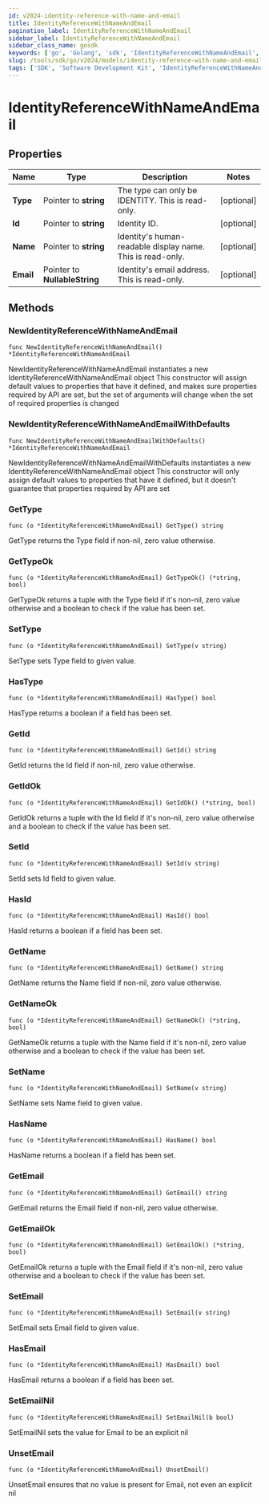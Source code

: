 ```yaml
---
id: v2024-identity-reference-with-name-and-email
title: IdentityReferenceWithNameAndEmail
pagination_label: IdentityReferenceWithNameAndEmail
sidebar_label: IdentityReferenceWithNameAndEmail
sidebar_class_name: gosdk
keywords: ['go', 'Golang', 'sdk', 'IdentityReferenceWithNameAndEmail', 'V2024IdentityReferenceWithNameAndEmail'] 
slug: /tools/sdk/go/v2024/models/identity-reference-with-name-and-email
tags: ['SDK', 'Software Development Kit', 'IdentityReferenceWithNameAndEmail', 'V2024IdentityReferenceWithNameAndEmail']
---
```


# IdentityReferenceWithNameAndEmail

## Properties

Name | Type | Description | Notes
------------ | ------------- | ------------- | -------------
**Type** | Pointer to **string** | The type can only be IDENTITY. This is read-only. | [optional] 
**Id** | Pointer to **string** | Identity ID. | [optional] 
**Name** | Pointer to **string** | Identity&#39;s human-readable display name. This is read-only. | [optional] 
**Email** | Pointer to **NullableString** | Identity&#39;s email address. This is read-only. | [optional] 

## Methods

### NewIdentityReferenceWithNameAndEmail

`func NewIdentityReferenceWithNameAndEmail() *IdentityReferenceWithNameAndEmail`

NewIdentityReferenceWithNameAndEmail instantiates a new IdentityReferenceWithNameAndEmail object
This constructor will assign default values to properties that have it defined,
and makes sure properties required by API are set, but the set of arguments
will change when the set of required properties is changed

### NewIdentityReferenceWithNameAndEmailWithDefaults

`func NewIdentityReferenceWithNameAndEmailWithDefaults() *IdentityReferenceWithNameAndEmail`

NewIdentityReferenceWithNameAndEmailWithDefaults instantiates a new IdentityReferenceWithNameAndEmail object
This constructor will only assign default values to properties that have it defined,
but it doesn't guarantee that properties required by API are set

### GetType

`func (o *IdentityReferenceWithNameAndEmail) GetType() string`

GetType returns the Type field if non-nil, zero value otherwise.

### GetTypeOk

`func (o *IdentityReferenceWithNameAndEmail) GetTypeOk() (*string, bool)`

GetTypeOk returns a tuple with the Type field if it's non-nil, zero value otherwise
and a boolean to check if the value has been set.

### SetType

`func (o *IdentityReferenceWithNameAndEmail) SetType(v string)`

SetType sets Type field to given value.

### HasType

`func (o *IdentityReferenceWithNameAndEmail) HasType() bool`

HasType returns a boolean if a field has been set.

### GetId

`func (o *IdentityReferenceWithNameAndEmail) GetId() string`

GetId returns the Id field if non-nil, zero value otherwise.

### GetIdOk

`func (o *IdentityReferenceWithNameAndEmail) GetIdOk() (*string, bool)`

GetIdOk returns a tuple with the Id field if it's non-nil, zero value otherwise
and a boolean to check if the value has been set.

### SetId

`func (o *IdentityReferenceWithNameAndEmail) SetId(v string)`

SetId sets Id field to given value.

### HasId

`func (o *IdentityReferenceWithNameAndEmail) HasId() bool`

HasId returns a boolean if a field has been set.

### GetName

`func (o *IdentityReferenceWithNameAndEmail) GetName() string`

GetName returns the Name field if non-nil, zero value otherwise.

### GetNameOk

`func (o *IdentityReferenceWithNameAndEmail) GetNameOk() (*string, bool)`

GetNameOk returns a tuple with the Name field if it's non-nil, zero value otherwise
and a boolean to check if the value has been set.

### SetName

`func (o *IdentityReferenceWithNameAndEmail) SetName(v string)`

SetName sets Name field to given value.

### HasName

`func (o *IdentityReferenceWithNameAndEmail) HasName() bool`

HasName returns a boolean if a field has been set.

### GetEmail

`func (o *IdentityReferenceWithNameAndEmail) GetEmail() string`

GetEmail returns the Email field if non-nil, zero value otherwise.

### GetEmailOk

`func (o *IdentityReferenceWithNameAndEmail) GetEmailOk() (*string, bool)`

GetEmailOk returns a tuple with the Email field if it's non-nil, zero value otherwise
and a boolean to check if the value has been set.

### SetEmail

`func (o *IdentityReferenceWithNameAndEmail) SetEmail(v string)`

SetEmail sets Email field to given value.

### HasEmail

`func (o *IdentityReferenceWithNameAndEmail) HasEmail() bool`

HasEmail returns a boolean if a field has been set.

### SetEmailNil

`func (o *IdentityReferenceWithNameAndEmail) SetEmailNil(b bool)`

 SetEmailNil sets the value for Email to be an explicit nil

### UnsetEmail
`func (o *IdentityReferenceWithNameAndEmail) UnsetEmail()`

UnsetEmail ensures that no value is present for Email, not even an explicit nil

